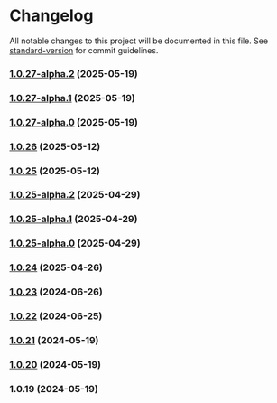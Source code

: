 # Changelog

All notable changes to this project will be documented in this file. See [standard-version](https://github.com/conventional-changelog/standard-version) for commit guidelines.

### [1.0.27-alpha.2](https://github.com/acrool/acrool-js-logger/compare/v1.0.27-alpha.1...v1.0.27-alpha.2) (2025-05-19)

### [1.0.27-alpha.1](https://github.com/acrool/acrool-js-logger/compare/v1.0.26...v1.0.27-alpha.1) (2025-05-19)

### [1.0.27-alpha.0](https://github.com/acrool/acrool-js-logger/compare/v1.0.26...v1.0.27-alpha.0) (2025-05-19)

### [1.0.26](https://github.com/acrool/acrool-js-logger/compare/v1.0.25...v1.0.26) (2025-05-12)

### [1.0.25](https://github.com/acrool/acrool-js-logger/compare/v1.0.25-alpha.2...v1.0.25) (2025-05-12)

### [1.0.25-alpha.2](https://github.com/acrool/acrool-js-logger/compare/v1.0.25-alpha.1...v1.0.25-alpha.2) (2025-04-29)

### [1.0.25-alpha.1](https://github.com/acrool/acrool-js-logger/compare/v1.0.25-alpha.0...v1.0.25-alpha.1) (2025-04-29)

### [1.0.25-alpha.0](https://github.com/acrool/acrool-js-logger/compare/v1.0.24...v1.0.25-alpha.0) (2025-04-29)

### [1.0.24](https://github.com/acrool/acrool-js-logger/compare/v1.0.23...v1.0.24) (2025-04-26)

### [1.0.23](https://github.com/acrool/acrool-js-logger/compare/v1.0.22...v1.0.23) (2024-06-26)

### [1.0.22](https://github.com/acrool/acrool-js-logger/compare/v1.0.21...v1.0.22) (2024-06-25)

### [1.0.21](https://github.com/acrool/acrool-js-logger/compare/v1.0.20...v1.0.21) (2024-05-19)

### [1.0.20](https://github.com/acrool/acrool-js-logger/compare/v1.0.19...v1.0.20) (2024-05-19)

### 1.0.19 (2024-05-19)
